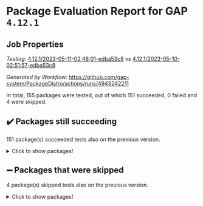 # Package Evaluation Report for GAP `4.12.1`

## Job Properties

*Testing:* [4.12.1/2023-05-11-02:48:01-edba53c8](https://github.com/gap-system/PackageDistro/blob/data/reports/4.12.1/2023-05-11-02:48:01-edba53c8) vs [4.12.1/2023-05-10-02:51:57-edba53c8](https://github.com/gap-system/PackageDistro/blob/data/reports/4.12.1/2023-05-10-02:51:57-edba53c8)

*Generated by Workflow:* https://github.com/gap-system/PackageDistro/actions/runs/4943242211

In total, 155 packages were tested, out of which 151 succeeded, 0 failed and 4 were skipped.

## :heavy_check_mark: Packages still succeeding

151 package(s) succeeded tests also on the previous version.
<details><summary>Click to show packages!</summary>

- 4ti2interface 2023.02-04 [(success)](https://github.com/gap-system/PackageDistro/actions/runs/4943242211/jobs/8837703312)
- ace 5.6.2 [(success)](https://github.com/gap-system/PackageDistro/actions/runs/4943242211/jobs/8837703388)
- aclib 1.3.2 [(success)](https://github.com/gap-system/PackageDistro/actions/runs/4943242211/jobs/8837703457)
- agt 0.3.1 [(success)](https://github.com/gap-system/PackageDistro/actions/runs/4943242211/jobs/8837703527)
- alnuth 3.2.1 [(success)](https://github.com/gap-system/PackageDistro/actions/runs/4943242211/jobs/8837703593)
- anupq 3.3.0 [(success)](https://github.com/gap-system/PackageDistro/actions/runs/4943242211/jobs/8837703663)
- atlasrep 2.1.6 [(success)](https://github.com/gap-system/PackageDistro/actions/runs/4943242211/jobs/8837703728)
- autodoc 2022.10.20 [(success)](https://github.com/gap-system/PackageDistro/actions/runs/4943242211/jobs/8837703793)
- automata 1.15 [(success)](https://github.com/gap-system/PackageDistro/actions/runs/4943242211/jobs/8837703881)
- automgrp 1.3.2 [(success)](https://github.com/gap-system/PackageDistro/actions/runs/4943242211/jobs/8837703945)
- autpgrp 1.11 [(success)](https://github.com/gap-system/PackageDistro/actions/runs/4943242211/jobs/8837703999)
- cap 2023.05-04 [(success)](https://github.com/gap-system/PackageDistro/actions/runs/4943242211/jobs/8837704065)
- caratinterface 2.3.5 [(success)](https://github.com/gap-system/PackageDistro/actions/runs/4943242211/jobs/8837704147)
- cddinterface 2022.11.01 [(success)](https://github.com/gap-system/PackageDistro/actions/runs/4943242211/jobs/8837704196)
- circle 1.6.6 [(success)](https://github.com/gap-system/PackageDistro/actions/runs/4943242211/jobs/8837704272)
- classicpres 1.22 [(success)](https://github.com/gap-system/PackageDistro/actions/runs/4943242211/jobs/8837704348)
- cohomolo 1.6.11 [(success)](https://github.com/gap-system/PackageDistro/actions/runs/4943242211/jobs/8837704411)
- congruence 1.2.5 [(success)](https://github.com/gap-system/PackageDistro/actions/runs/4943242211/jobs/8837704490)
- corelg 1.56 [(success)](https://github.com/gap-system/PackageDistro/actions/runs/4943242211/jobs/8837704581)
- crime 1.6 [(success)](https://github.com/gap-system/PackageDistro/actions/runs/4943242211/jobs/8837704667)
- crisp 1.4.6 [(success)](https://github.com/gap-system/PackageDistro/actions/runs/4943242211/jobs/8837704762)
- crypting 0.10.4 [(success)](https://github.com/gap-system/PackageDistro/actions/runs/4943242211/jobs/8837704838)
- cryst 4.1.26 [(success)](https://github.com/gap-system/PackageDistro/actions/runs/4943242211/jobs/8837704914)
- crystcat 1.1.10 [(success)](https://github.com/gap-system/PackageDistro/actions/runs/4943242211/jobs/8837704998)
- ctbllib 1.3.5 [(success)](https://github.com/gap-system/PackageDistro/actions/runs/4943242211/jobs/8837705084)
- cubefree 1.19 [(success)](https://github.com/gap-system/PackageDistro/actions/runs/4943242211/jobs/8837705185)
- curlinterface 2.3.1 [(success)](https://github.com/gap-system/PackageDistro/actions/runs/4943242211/jobs/8837705279)
- cvec 2.8.1 [(success)](https://github.com/gap-system/PackageDistro/actions/runs/4943242211/jobs/8837705373)
- datastructures 0.3.0 [(success)](https://github.com/gap-system/PackageDistro/actions/runs/4943242211/jobs/8837705460)
- deepthought 1.0.6 [(success)](https://github.com/gap-system/PackageDistro/actions/runs/4943242211/jobs/8837705567)
- design 1.8 [(success)](https://github.com/gap-system/PackageDistro/actions/runs/4943242211/jobs/8837705673)
- difsets 2.3.1 [(success)](https://github.com/gap-system/PackageDistro/actions/runs/4943242211/jobs/8837705764)
- digraphs 1.6.2 [(success)](https://github.com/gap-system/PackageDistro/actions/runs/4943242211/jobs/8837705856)
- edim 1.3.7 [(success)](https://github.com/gap-system/PackageDistro/actions/runs/4943242211/jobs/8837705933)
- example 4.3.4 [(success)](https://github.com/gap-system/PackageDistro/actions/runs/4943242211/jobs/8837706060)
- examplesforhomalg 2023.02-04 [(success)](https://github.com/gap-system/PackageDistro/actions/runs/4943242211/jobs/8837706146)
- factint 1.6.3 [(success)](https://github.com/gap-system/PackageDistro/actions/runs/4943242211/jobs/8837706238)
- ferret 1.0.9 [(success)](https://github.com/gap-system/PackageDistro/actions/runs/4943242211/jobs/8837706333)
- fga 1.5.0 [(success)](https://github.com/gap-system/PackageDistro/actions/runs/4943242211/jobs/8837706432)
- fining 1.5.5 [(success)](https://github.com/gap-system/PackageDistro/actions/runs/4943242211/jobs/8837706507)
- float 1.0.3 [(success)](https://github.com/gap-system/PackageDistro/actions/runs/4943242211/jobs/8837706616)
- format 1.4.3 [(success)](https://github.com/gap-system/PackageDistro/actions/runs/4943242211/jobs/8837706685)
- forms 1.2.9 [(success)](https://github.com/gap-system/PackageDistro/actions/runs/4943242211/jobs/8837706772)
- fplsa 1.2.6 [(success)](https://github.com/gap-system/PackageDistro/actions/runs/4943242211/jobs/8837706863)
- fr 2.4.12 [(success)](https://github.com/gap-system/PackageDistro/actions/runs/4943242211/jobs/8837706925)
- francy 2.0.3 [(success)](https://github.com/gap-system/PackageDistro/actions/runs/4943242211/jobs/8837707009)
- fwtree 1.3 [(success)](https://github.com/gap-system/PackageDistro/actions/runs/4943242211/jobs/8837707085)
- gapdoc 1.6.6 [(success)](https://github.com/gap-system/PackageDistro/actions/runs/4943242211/jobs/8837707170)
- gauss 2023.02-04 [(success)](https://github.com/gap-system/PackageDistro/actions/runs/4943242211/jobs/8837707245)
- gaussforhomalg 2023.02-04 [(success)](https://github.com/gap-system/PackageDistro/actions/runs/4943242211/jobs/8837707317)
- gbnp 1.0.5 [(success)](https://github.com/gap-system/PackageDistro/actions/runs/4943242211/jobs/8837707385)
- generalizedmorphismsforcap 2023.03-01 [(success)](https://github.com/gap-system/PackageDistro/actions/runs/4943242211/jobs/8837707464)
- genss 1.6.8 [(success)](https://github.com/gap-system/PackageDistro/actions/runs/4943242211/jobs/8837707551)
- gradedmodules 2023.02-04 [(success)](https://github.com/gap-system/PackageDistro/actions/runs/4943242211/jobs/8837707636)
- gradedringforhomalg 2023.02-04 [(success)](https://github.com/gap-system/PackageDistro/actions/runs/4943242211/jobs/8837707726)
- grape 4.9.0 [(success)](https://github.com/gap-system/PackageDistro/actions/runs/4943242211/jobs/8837707832)
- groupoids 1.73 [(success)](https://github.com/gap-system/PackageDistro/actions/runs/4943242211/jobs/8837707930)
- grpconst 2.6.4 [(success)](https://github.com/gap-system/PackageDistro/actions/runs/4943242211/jobs/8837708027)
- guarana 0.96.3 [(success)](https://github.com/gap-system/PackageDistro/actions/runs/4943242211/jobs/8837708101)
- guava 3.18 [(success)](https://github.com/gap-system/PackageDistro/actions/runs/4943242211/jobs/8837708187)
- hap 1.55 [(success)](https://github.com/gap-system/PackageDistro/actions/runs/4943242211/jobs/8837708263)
- hapcryst 0.1.15 [(success)](https://github.com/gap-system/PackageDistro/actions/runs/4943242211/jobs/8837708387)
- hecke 1.5.3 [(success)](https://github.com/gap-system/PackageDistro/actions/runs/4943242211/jobs/8837708478)
- help 3.5 [(success)](https://github.com/gap-system/PackageDistro/actions/runs/4943242211/jobs/8837708557)
- homalg 2023.02-05 [(success)](https://github.com/gap-system/PackageDistro/actions/runs/4943242211/jobs/8837708638)
- homalgtocas 2023.02-04 [(success)](https://github.com/gap-system/PackageDistro/actions/runs/4943242211/jobs/8837708709)
- idrel 2.45 [(success)](https://github.com/gap-system/PackageDistro/actions/runs/4943242211/jobs/8837708790)
- images 1.3.1 [(success)](https://github.com/gap-system/PackageDistro/actions/runs/4943242211/jobs/8837708871)
- intpic 0.3.0 [(success)](https://github.com/gap-system/PackageDistro/actions/runs/4943242211/jobs/8837708949)
- io 4.8.1 [(success)](https://github.com/gap-system/PackageDistro/actions/runs/4943242211/jobs/8837709048)
- io_forhomalg 2023.02-04 [(success)](https://github.com/gap-system/PackageDistro/actions/runs/4943242211/jobs/8837709125)
- irredsol 1.4.4 [(success)](https://github.com/gap-system/PackageDistro/actions/runs/4943242211/jobs/8837709219)
- json 2.1.1 [(success)](https://github.com/gap-system/PackageDistro/actions/runs/4943242211/jobs/8837709328)
- jupyterkernel 1.5.0 [(success)](https://github.com/gap-system/PackageDistro/actions/runs/4943242211/jobs/8837709412)
- jupyterviz 1.5.6 [(success)](https://github.com/gap-system/PackageDistro/actions/runs/4943242211/jobs/8837709501)
- kan 1.35 [(success)](https://github.com/gap-system/PackageDistro/actions/runs/4943242211/jobs/8837709593)
- kbmag 1.5.11 [(success)](https://github.com/gap-system/PackageDistro/actions/runs/4943242211/jobs/8837709695)
- laguna 3.9.6 [(success)](https://github.com/gap-system/PackageDistro/actions/runs/4943242211/jobs/8837709787)
- liealgdb 2.2.1 [(success)](https://github.com/gap-system/PackageDistro/actions/runs/4943242211/jobs/8837709870)
- liepring 2.8 [(success)](https://github.com/gap-system/PackageDistro/actions/runs/4943242211/jobs/8837709957)
- liering 2.4.2 [(success)](https://github.com/gap-system/PackageDistro/actions/runs/4943242211/jobs/8837710057)
- linearalgebraforcap 2023.05-02 [(success)](https://github.com/gap-system/PackageDistro/actions/runs/4943242211/jobs/8837710137)
- localizeringforhomalg 2023.02-04 [(success)](https://github.com/gap-system/PackageDistro/actions/runs/4943242211/jobs/8837710225)
- loops 3.4.3 [(success)](https://github.com/gap-system/PackageDistro/actions/runs/4943242211/jobs/8837710307)
- lpres 1.0.3 [(success)](https://github.com/gap-system/PackageDistro/actions/runs/4943242211/jobs/8837710392)
- majoranaalgebras 1.5.1 [(success)](https://github.com/gap-system/PackageDistro/actions/runs/4943242211/jobs/8837710477)
- mapclass 1.4.6 [(success)](https://github.com/gap-system/PackageDistro/actions/runs/4943242211/jobs/8837710556)
- matgrp 0.70 [(success)](https://github.com/gap-system/PackageDistro/actions/runs/4943242211/jobs/8837710635)
- matricesforhomalg 2023.02-04 [(success)](https://github.com/gap-system/PackageDistro/actions/runs/4943242211/jobs/8837710717)
- modisom 2.5.4 [(success)](https://github.com/gap-system/PackageDistro/actions/runs/4943242211/jobs/8837710782)
- modulepresentationsforcap 2023.05-01 [(success)](https://github.com/gap-system/PackageDistro/actions/runs/4943242211/jobs/8837710863)
- modules 2023.02-04 [(success)](https://github.com/gap-system/PackageDistro/actions/runs/4943242211/jobs/8837710944)
- monoidalcategories 2023.04-01 [(success)](https://github.com/gap-system/PackageDistro/actions/runs/4943242211/jobs/8837711007)
- nconvex 2022.09-01 [(success)](https://github.com/gap-system/PackageDistro/actions/runs/4943242211/jobs/8837711050)
- nilmat 1.4.2 [(success)](https://github.com/gap-system/PackageDistro/actions/runs/4943242211/jobs/8837711102)
- nock 1.5 [(success)](https://github.com/gap-system/PackageDistro/actions/runs/4943242211/jobs/8837711165)
- normalizinterface 1.3.5 [(success)](https://github.com/gap-system/PackageDistro/actions/runs/4943242211/jobs/8837711232)
- nq 2.5.10 [(success)](https://github.com/gap-system/PackageDistro/actions/runs/4943242211/jobs/8837711291)
- numericalsgps 1.3.1 [(success)](https://github.com/gap-system/PackageDistro/actions/runs/4943242211/jobs/8837711341)
- openmath 11.5.3 [(success)](https://github.com/gap-system/PackageDistro/actions/runs/4943242211/jobs/8837711399)
- orb 4.9.0 [(success)](https://github.com/gap-system/PackageDistro/actions/runs/4943242211/jobs/8837711468)
- packagemanager 1.4.1 [(success)](https://github.com/gap-system/PackageDistro/actions/runs/4943242211/jobs/8837711527)
- patternclass 2.4.3 [(success)](https://github.com/gap-system/PackageDistro/actions/runs/4943242211/jobs/8837711597)
- permut 2.0.4 [(success)](https://github.com/gap-system/PackageDistro/actions/runs/4943242211/jobs/8837711664)
- polenta 1.3.10 [(success)](https://github.com/gap-system/PackageDistro/actions/runs/4943242211/jobs/8837711730)
- polymaking 0.8.6 [(success)](https://github.com/gap-system/PackageDistro/actions/runs/4943242211/jobs/8837711788)
- primgrp 3.4.4 [(success)](https://github.com/gap-system/PackageDistro/actions/runs/4943242211/jobs/8837711887)
- profiling 2.5.2 [(success)](https://github.com/gap-system/PackageDistro/actions/runs/4943242211/jobs/8837711946)
- qpa 1.34 [(success)](https://github.com/gap-system/PackageDistro/actions/runs/4943242211/jobs/8837712038)
- quagroup 1.8.3 [(success)](https://github.com/gap-system/PackageDistro/actions/runs/4943242211/jobs/8837712109)
- radiroot 2.9 [(success)](https://github.com/gap-system/PackageDistro/actions/runs/4943242211/jobs/8837712193)
- rcwa 4.7.1 [(success)](https://github.com/gap-system/PackageDistro/actions/runs/4943242211/jobs/8837712279)
- rds 1.8 [(success)](https://github.com/gap-system/PackageDistro/actions/runs/4943242211/jobs/8837712376)
- recog 1.4.2 [(success)](https://github.com/gap-system/PackageDistro/actions/runs/4943242211/jobs/8837712445)
- repndecomp 1.3.0 [(success)](https://github.com/gap-system/PackageDistro/actions/runs/4943242211/jobs/8837712527)
- repsn 3.1.1 [(success)](https://github.com/gap-system/PackageDistro/actions/runs/4943242211/jobs/8837712612)
- resclasses 4.7.3 [(success)](https://github.com/gap-system/PackageDistro/actions/runs/4943242211/jobs/8837712675)
- ringsforhomalg 2023.02-05 [(success)](https://github.com/gap-system/PackageDistro/actions/runs/4943242211/jobs/8837712770)
- sco 2023.02-04 [(success)](https://github.com/gap-system/PackageDistro/actions/runs/4943242211/jobs/8837712859)
- scscp 2.4.1 [(success)](https://github.com/gap-system/PackageDistro/actions/runs/4943242211/jobs/8837712955)
- semigroups 5.2.1 [(success)](https://github.com/gap-system/PackageDistro/actions/runs/4943242211/jobs/8837713050)
- sglppow 2.3 [(success)](https://github.com/gap-system/PackageDistro/actions/runs/4943242211/jobs/8837713160)
- sgpviz 0.999.5 [(success)](https://github.com/gap-system/PackageDistro/actions/runs/4943242211/jobs/8837713262)
- simpcomp 2.1.14 [(success)](https://github.com/gap-system/PackageDistro/actions/runs/4943242211/jobs/8837713351)
- singular 2023.02.09 [(success)](https://github.com/gap-system/PackageDistro/actions/runs/4943242211/jobs/8837713444)
- sl2reps 1.1 [(success)](https://github.com/gap-system/PackageDistro/actions/runs/4943242211/jobs/8837713531)
- sla 1.5.3 [(success)](https://github.com/gap-system/PackageDistro/actions/runs/4943242211/jobs/8837713617)
- smallgrp 1.5.2 [(success)](https://github.com/gap-system/PackageDistro/actions/runs/4943242211/jobs/8837713710)
- smallsemi 0.6.13 [(success)](https://github.com/gap-system/PackageDistro/actions/runs/4943242211/jobs/8837713812)
- sonata 2.9.6 [(success)](https://github.com/gap-system/PackageDistro/actions/runs/4943242211/jobs/8837713909)
- sophus 1.27 [(success)](https://github.com/gap-system/PackageDistro/actions/runs/4943242211/jobs/8837714011)
- spinsym 1.5.2 [(success)](https://github.com/gap-system/PackageDistro/actions/runs/4943242211/jobs/8837714096)
- standardff 0.9.4 [(success)](https://github.com/gap-system/PackageDistro/actions/runs/4943242211/jobs/8837714218)
- symbcompcc 1.3.2 [(success)](https://github.com/gap-system/PackageDistro/actions/runs/4943242211/jobs/8837714304)
- thelma 1.3 [(success)](https://github.com/gap-system/PackageDistro/actions/runs/4943242211/jobs/8837714389)
- tomlib 1.2.9 [(success)](https://github.com/gap-system/PackageDistro/actions/runs/4943242211/jobs/8837714472)
- toolsforhomalg 2023.03-01 [(success)](https://github.com/gap-system/PackageDistro/actions/runs/4943242211/jobs/8837714559)
- toric 1.9.5 [(success)](https://github.com/gap-system/PackageDistro/actions/runs/4943242211/jobs/8837714648)
- toricvarieties 2022.07.13 [(success)](https://github.com/gap-system/PackageDistro/actions/runs/4943242211/jobs/8837714743)
- transgrp 3.6.4 [(success)](https://github.com/gap-system/PackageDistro/actions/runs/4943242211/jobs/8837714822)
- ugaly 4.0.3 [(success)](https://github.com/gap-system/PackageDistro/actions/runs/4943242211/jobs/8837714905)
- unipot 1.5 [(success)](https://github.com/gap-system/PackageDistro/actions/runs/4943242211/jobs/8837714993)
- unitlib 4.2.0 [(success)](https://github.com/gap-system/PackageDistro/actions/runs/4943242211/jobs/8837715079)
- utils 0.82 [(success)](https://github.com/gap-system/PackageDistro/actions/runs/4943242211/jobs/8837715180)
- uuid 0.7 [(success)](https://github.com/gap-system/PackageDistro/actions/runs/4943242211/jobs/8837715275)
- walrus 0.9991 [(success)](https://github.com/gap-system/PackageDistro/actions/runs/4943242211/jobs/8837715360)
- wedderga 4.10.3 [(success)](https://github.com/gap-system/PackageDistro/actions/runs/4943242211/jobs/8837715438)
- xmod 2.91 [(success)](https://github.com/gap-system/PackageDistro/actions/runs/4943242211/jobs/8837715518)
- xmodalg 1.23 [(success)](https://github.com/gap-system/PackageDistro/actions/runs/4943242211/jobs/8837715611)
- yangbaxter 0.10.3 [(success)](https://github.com/gap-system/PackageDistro/actions/runs/4943242211/jobs/8837715701)
- zeromqinterface 0.14 [(success)](https://github.com/gap-system/PackageDistro/actions/runs/4943242211/jobs/8837715784)
</details>

## :heavy_minus_sign: Packages that were skipped

4 package(s) skipped tests also on the previous version.
<details><summary>Click to show packages!</summary>

- browse 1.8.21 [(skipped)](https://github.com/gap-system/PackageDistro/actions/runs/4943242211/jobs/8837526419)
- itc 1.5.1 [(skipped)](https://github.com/gap-system/PackageDistro/actions/runs/4943242211/jobs/8837526419)
- polycyclic 2.16 [(skipped)](https://github.com/gap-system/PackageDistro/actions/runs/4943242211/jobs/8837526419)
- xgap 4.31 [(skipped)](https://github.com/gap-system/PackageDistro/actions/runs/4943242211/jobs/8837526419)
</details>

